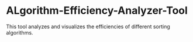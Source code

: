 # ALgorithm-Efficiency-Analyzer-Tool

This tool analyzes and visualizes the efficiencies of different sorting algorithms.
